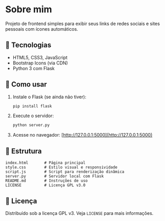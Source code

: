 # Sobre mim
Projeto de frontend simples para exibir seus links de redes sociais e sites pessoais com ícones automáticos.
## 🔧 Tecnologias
- HTML5, CSS3, JavaScript
- Bootstrap Icons (via CDN)
- Python 3 com Flask
## 🚀 Como usar
1. Instale o Flask (se ainda não tiver):
   ```bash
   pip install flask
   ```
2. Execute o servidor:
   ```bash
   python server.py
   ```
3. Acesse no navegador: [http://127.0.0.1:5000](http://127.0.0.1:5000)
## 📁 Estrutura
```
index.html       # Página principal
style.css        # Estilo visual e responsividade
script.js        # Script para renderização dinâmica
server.py        # Servidor local com Flask
README.md        # Instruções de uso
LICENSE          # Licença GPL v3.0
```
## 📄 Licença
Distribuído sob a licença GPL v3. Veja `LICENSE` para mais informações.